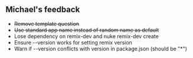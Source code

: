 ## Michael's feedback

- ~~Remove template question~~
- ~~Use standard app name instead of random name as default~~
- Lose dependency on remix-dev and nuke remix-dev create
- Ensure --version works for setting remix version
- Warn if --version conflicts with version in package.json (should be "\*")
